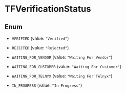 

# TFVerificationStatus

## Enum


* `VERIFIED` (value: `"Verified"`)

* `REJECTED` (value: `"Rejected"`)

* `WAITING_FOR_VENDOR` (value: `"Waiting For Vendor"`)

* `WAITING_FOR_CUSTOMER` (value: `"Waiting For Customer"`)

* `WAITING_FOR_TELNYX` (value: `"Waiting For Telnyx"`)

* `IN_PROGRESS` (value: `"In Progress"`)



